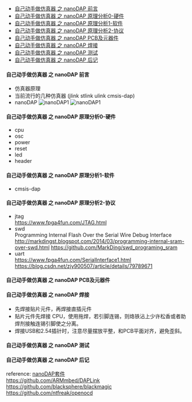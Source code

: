 * [自己动手做仿真器 之 nanoDAP 前言](#自己动手做仿真器-之-nanodap-前言) 
* [自己动手做仿真器 之 nanoDAP 原理分析0-硬件](#自己动手做仿真器-之-nanodap-原理分析0-硬件)
* [自己动手做仿真器 之 nanoDAP 原理分析1-软件](#自己动手做仿真器-之-nanodap-原理分析1-软件)
* [自己动手做仿真器 之 nanoDAP 原理分析2-协议](#自己动手做仿真器-之-nanodap-原理分析2-协议)
* [自己动手做仿真器 之 nanoDAP PCB及元器件](#自己动手做仿真器-之-nanodap-pcb及元器件)
* [自己动手做仿真器 之 nanoDAP 焊接](#自己动手做仿真器-之-nanodap-焊接)
* [自己动手做仿真器 之 nanoDAP 测试](#自己动手做仿真器-之-nanodap-测试)
* [自己动手做仿真器 之 nanoDAP 后记](#自己动手做cpu-之-nanodap-后记)
 
#### 自己动手做仿真器 之 nanoDAP 前言 ####
- 仿真器原理
- 当前流行的几种仿真器 (jlink stlink ulink cmsis-dap)
- nanoDAP
![nanoDAP1](https://github.com/wuxx/nanoDAP/blob/master/doc/nanoDAP1.jpg)
![nanoDAP1](https://github.com/wuxx/nanoDAP/blob/master/doc/nanoDAP2.jpg)

#### 自己动手做仿真器 之 nanoDAP 原理分析0-硬件 ####
- cpu
- osc
- power
- reset
- led
- header
#### 自己动手做仿真器 之 nanoDAP 原理分析1-软件 ####
- cmsis-dap
#### 自己动手做仿真器 之 nanoDAP 原理分析2-协议 ####
- jtag  
https://www.fpga4fun.com/JTAG.html
- swd  
Programming Internal Flash Over the Serial Wire Debug Interface
http://markdingst.blogspot.com/2014/03/programming-internal-sram-over-swd.html
https://github.com/MarkDing/swd_programing_sram
- uart  
https://www.fpga4fun.com/SerialInterface1.html
https://blog.csdn.net/zjy900507/article/details/79789671
#### 自己动手做仿真器 之 nanoDAP PCB及元器件 ####
#### 自己动手做仿真器 之 nanoDAP 焊接 ####
* 先焊接贴片元件，再焊接直插元件
* 贴片元件先焊接 CPU，使用拖焊，若引脚连锡，则烙铁沾上少许松香或者助焊剂接触连锡引脚使之分离。
* 焊接USB和2.54插针时，注意尽量摆放平整，和PCB平面对齐，避免歪斜。
#### 自己动手做仿真器 之 nanoDAP 测试 ####

#### 自己动手做仿真器 之 nanoDAP 后记 ####

reference:
[nanoDAP套件](https://item.taobao.com/item.htm?spm=a230r.1.14.216.72533c3etELOzK&id=578885646940&ns=1&abbucket=2#detail)  
https://github.com/ARMmbed/DAPLink  
https://github.com/blacksphere/blackmagic  
https://github.com/ntfreak/openocd

